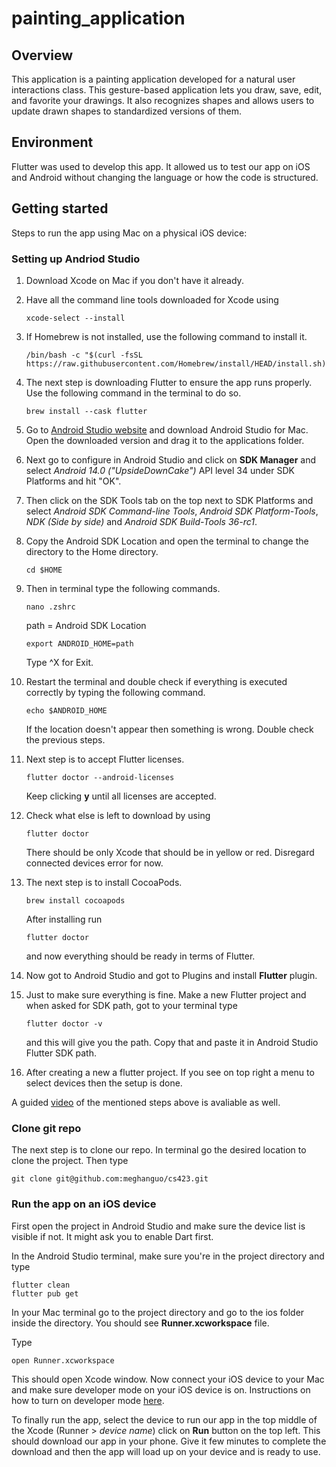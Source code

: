# painting_application

## Overview

This application is a painting application developed for a natural user interactions class. This gesture-based application lets you draw, save, edit, and favorite your drawings. It also recognizes shapes and allows users to update drawn shapes to standardized versions of them.

## Environment

Flutter was used to develop this app. It allowed us to test our app on iOS and Android without changing the language or how the code is structured.

## Getting started

Steps to run the app using Mac on a physical iOS device:

### Setting up Andriod Studio

1. Download Xcode on Mac if you don't have it already.

2. Have all the command line tools downloaded for Xcode using

    ```shell
    xcode-select --install
    ```

3. If Homebrew is not installed, use the following command to install it.

    ```shell
    /bin/bash -c "$(curl -fsSL https://raw.githubusercontent.com/Homebrew/install/HEAD/install.sh)"
    ```

4. The next step is downloading Flutter to ensure the app runs properly. Use the following command in the terminal to do so.

    ```shell
    brew install --cask flutter
    ```

5. Go to [Android Studio website](https://developer.android.com/studio?gad_source=1&gclid=CjwKCAiAxqC6BhBcEiwAlXp457BcNK1DZWL75Ff40SK4VZEdezqvT_j7XEn9hDvUkzsTNOdh64_rfhoCv7MQAvD_BwE&gclsrc=aw.ds) and download Android Studio for Mac. Open the downloaded version and drag it to the applications folder.

6. Next go to configure in Android Studio and click on **SDK Manager** and select *Android 14.0 ("UpsideDownCake")* API level 34 under SDK Platforms and hit "OK".

7. Then click on the SDK Tools tab on the top next to SDK Platforms and select *Android SDK Command-line Tools*, *Android SDK Platform-Tools*, *NDK (Side by side)* and *Android SDK Build-Tools 36-rc1*.

8. Copy the Android SDK Location and open the terminal to change the directory to the Home directory.

    ```shell
    cd $HOME
    ```

9. Then in terminal type the following commands.

    ```shell
    nano .zshrc
    ```
   path = Android SDK Location

    ```shell
    export ANDROID_HOME=path
    ```

   Type ^X for Exit.

10. Restart the terminal and double check if everything is executed correctly by typing the following command.

    ```shell
    echo $ANDROID_HOME
    ```

    If the location doesn't appear then something is wrong. Double check the previous steps.

11. Next step is to accept Flutter licenses.

    ```shell
    flutter doctor --android-licenses
    ```

    Keep clicking **y** until all licenses are accepted.

12. Check what else is left to download by using

    ```shell
    flutter doctor
    ```

    There should be only Xcode that should be in yellow or red. Disregard connected devices error for now.

13. The next step is to install CocoaPods.

    ```shell
    brew install cocoapods
    ```

    After installing run

    ```shell
    flutter doctor
    ```

    and now everything should be ready in terms of Flutter.

14. Now got to Android Studio and got to Plugins and install **Flutter** plugin.

15. Just to make sure everything is fine. Make a new Flutter project and when asked for SDK path, got to your terminal type

    ```shell
    flutter doctor -v
    ```

    and this will give you the path. Copy that and paste it in Android Studio Flutter SDK path.

16. After creating a new a flutter project. If you see on top right a menu to select devices then the setup is done.

A guided [video](https://www.youtube.com/watch?v=fzAg7lOWqVE) of the mentioned steps above is avaliable as well.

### Clone git repo

The next step is to clone our repo. In terminal go the desired location to clone the project. Then type

```shell
git clone git@github.com:meghanguo/cs423.git
```

### Run the app on an iOS device

First open the project in Android Studio and make sure the device list is visible if not. It might ask you to enable Dart first.

In the Android Studio terminal, make sure you're in the project directory and type

```shell
flutter clean
flutter pub get
```

In your Mac terminal go to the project directory and go to the ios folder inside the directory. You should see **Runner.xcworkspace** file.

Type

```shell
open Runner.xcworkspace
```

This should open Xcode window. Now connect your iOS device to your Mac and make sure developer mode on your iOS device is on. Instructions on how to turn on developer mode [here](https://developer.apple.com/documentation/xcode/enabling-developer-mode-on-a-device). 

To finally run the app, select the device to run our app in the top middle of the Xcode (Runner > *device name*) click on **Run** button on the top left. This should download our app in your phone. Give it few minutes to complete the download and then the app will load up on your device and is ready to use.
